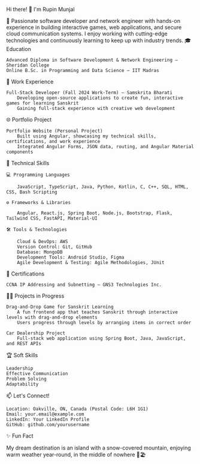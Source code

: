 Hi there! 👋 I'm Rupin Munjal

🚀 Passionate software developer and network engineer with hands-on experience in building interactive games, web applications, and secure cloud communication systems. I enjoy working with cutting-edge technologies and continuously learning to keep up with industry trends.
🎓 Education

    Advanced Diploma in Software Development & Network Engineering – Sheridan College
    Online B.Sc. in Programming and Data Science – IIT Madras

💼 Work Experience

    Full-Stack Developer (Fall 2024 Work-Term) – Samskrita Bharati
        Developing open-source applications to create fun, interactive games for learning Sanskrit
        Gaining full-stack experience with creative web development

🌐 Portfolio Project

    Portfolio Website (Personal Project)
        Built using Angular, showcasing my technical skills, certifications, and work experience
        Integrated Angular Forms, JSON data, routing, and Angular Material components

🔧 Technical Skills

    💻 Programming Languages

        JavaScript, TypeScript, Java, Python, Kotlin, C, C++, SQL, HTML, CSS, Bash Scripting
        
    ⚙️ Frameworks & Libraries

        Angular, React.js, Spring Boot, Node.js, Bootstrap, Flask, Tailwind CSS, FastAPI, Material-UI
        
    🛠️ Tools & Technologies
    
        Cloud & DevOps: AWS
        Version Control: Git, GitHub
        Database: MongoDB
        Development Tools: Android Studio, Figma
        Agile Development & Testing: Agile Methodologies, JUnit

📜 Certifications

    CCNA IP Addressing and Subnetting – GNS3 Technologies Inc.

🧑‍💻 Projects in Progress

    Drag-and-Drop Game for Sanskrit Learning
        A fun frontend app that teaches Sanskrit through interactive levels with drag-and-drop elements
        Users progress through levels by arranging items in correct order

    Car Dealership Project
        Full-stack web application using Spring Boot, Java, JavaScript, and REST APIs

🏆 Soft Skills

    Leadership
    Effective Communication
    Problem Solving
    Adaptability

📫 Let's Connect!

    Location: Oakville, ON, Canada (Postal Code: L6H 1G1)
    Email: your.email@example.com
    LinkedIn: Your LinkedIn Profile
    GitHub: github.com/yourusername

✨ Fun Fact

My dream destination is an island with a snow-covered mountain, enjoying warm weather year-round, in the middle of nowhere 🌄🏖️
